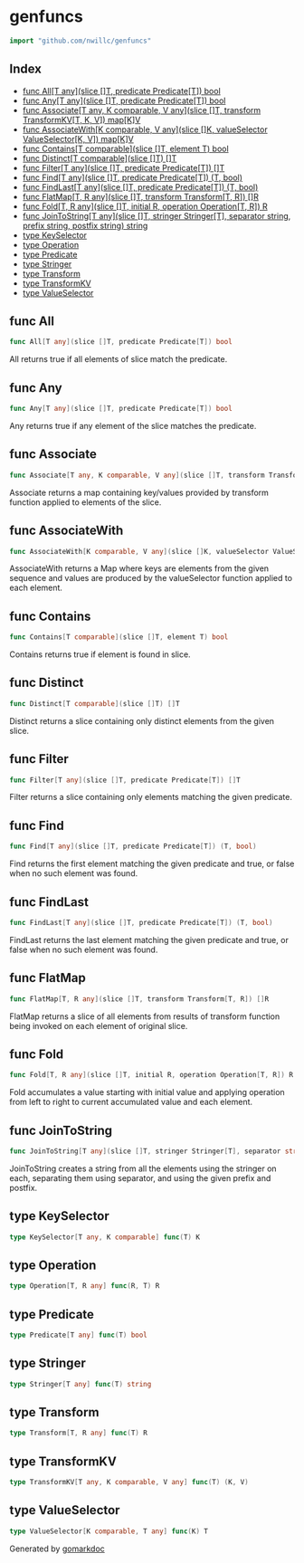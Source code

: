 <!-- Code generated by gomarkdoc. DO NOT EDIT -->

# genfuncs

```go
import "github.com/nwillc/genfuncs"
```

## Index

- [func All[T any](slice []T, predicate Predicate[T]) bool](<#func-all>)
- [func Any[T any](slice []T, predicate Predicate[T]) bool](<#func-any>)
- [func Associate[T any, K comparable, V any](slice []T, transform TransformKV[T, K, V]) map[K]V](<#func-associate>)
- [func AssociateWith[K comparable, V any](slice []K, valueSelector ValueSelector[K, V]) map[K]V](<#func-associatewith>)
- [func Contains[T comparable](slice []T, element T) bool](<#func-contains>)
- [func Distinct[T comparable](slice []T) []T](<#func-distinct>)
- [func Filter[T any](slice []T, predicate Predicate[T]) []T](<#func-filter>)
- [func Find[T any](slice []T, predicate Predicate[T]) (T, bool)](<#func-find>)
- [func FindLast[T any](slice []T, predicate Predicate[T]) (T, bool)](<#func-findlast>)
- [func FlatMap[T, R any](slice []T, transform Transform[T, R]) []R](<#func-flatmap>)
- [func Fold[T, R any](slice []T, initial R, operation Operation[T, R]) R](<#func-fold>)
- [func JoinToString[T any](slice []T, stringer Stringer[T], separator string, prefix string, postfix string) string](<#func-jointostring>)
- [type KeySelector](<#type-keyselector>)
- [type Operation](<#type-operation>)
- [type Predicate](<#type-predicate>)
- [type Stringer](<#type-stringer>)
- [type Transform](<#type-transform>)
- [type TransformKV](<#type-transformkv>)
- [type ValueSelector](<#type-valueselector>)


## func All

```go
func All[T any](slice []T, predicate Predicate[T]) bool
```

All returns true if all elements of slice match the predicate\.

## func Any

```go
func Any[T any](slice []T, predicate Predicate[T]) bool
```

Any returns true if any element of the slice matches the predicate\.

## func Associate

```go
func Associate[T any, K comparable, V any](slice []T, transform TransformKV[T, K, V]) map[K]V
```

Associate returns a map containing key/values provided by transform function applied to elements of the slice\.

## func AssociateWith

```go
func AssociateWith[K comparable, V any](slice []K, valueSelector ValueSelector[K, V]) map[K]V
```

AssociateWith returns a Map where keys are elements from the given sequence and values are produced by the valueSelector function applied to each element\.

## func Contains

```go
func Contains[T comparable](slice []T, element T) bool
```

Contains returns true if element is found in slice\.

## func Distinct

```go
func Distinct[T comparable](slice []T) []T
```

Distinct returns a slice containing only distinct elements from the given slice\.

## func Filter

```go
func Filter[T any](slice []T, predicate Predicate[T]) []T
```

Filter returns a slice containing only elements matching the given predicate\.

## func Find

```go
func Find[T any](slice []T, predicate Predicate[T]) (T, bool)
```

Find returns the first element matching the given predicate and true\, or false when no such element was found\.

## func FindLast

```go
func FindLast[T any](slice []T, predicate Predicate[T]) (T, bool)
```

FindLast returns the last element matching the given predicate and true\, or false when no such element was found\.

## func FlatMap

```go
func FlatMap[T, R any](slice []T, transform Transform[T, R]) []R
```

FlatMap returns a slice of all elements from results of transform function being invoked on each element of original slice\.

## func Fold

```go
func Fold[T, R any](slice []T, initial R, operation Operation[T, R]) R
```

Fold accumulates a value starting with initial value and applying operation from left to right to current accumulated value and each element\.

## func JoinToString

```go
func JoinToString[T any](slice []T, stringer Stringer[T], separator string, prefix string, postfix string) string
```

JoinToString creates a string from all the elements using the stringer on each\, separating them using separator\, and using the given prefix and postfix\.

## type KeySelector

```go
type KeySelector[T any, K comparable] func(T) K
```

## type Operation

```go
type Operation[T, R any] func(R, T) R
```

## type Predicate

```go
type Predicate[T any] func(T) bool
```

## type Stringer

```go
type Stringer[T any] func(T) string
```

## type Transform

```go
type Transform[T, R any] func(T) R
```

## type TransformKV

```go
type TransformKV[T any, K comparable, V any] func(T) (K, V)
```

## type ValueSelector

```go
type ValueSelector[K comparable, T any] func(K) T
```



Generated by [gomarkdoc](<https://github.com/princjef/gomarkdoc>)
